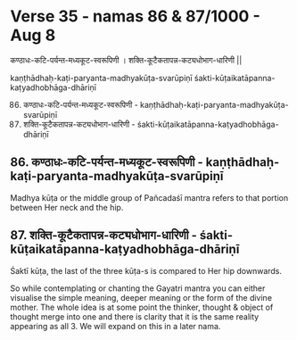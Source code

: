 # Verse 35 - namas 86 & 87/1000 - Aug 8

कण्ठाधः-कटि-पर्यन्त-मध्यकूट-स्वरूपिणी ।
शक्ति-कूटैकतापन्न-कट्यधोभाग-धारिणी ||

kaṇṭhādhaḥ-kaṭi-paryanta-madhyakūṭa-svarūpiṇī 
śakti-kūṭaikatāpanna-kaṭyadhobhāga-dhāriṇī

86. कण्ठाधः-कटि-पर्यन्त-मध्यकूट-स्वरूपिणी - kaṇṭhādhaḥ-kaṭi-paryanta-madhyakūṭa-svarūpiṇī
87. शक्ति-कूटैकतापन्न-कट्यधोभाग-धारिणी - śakti-kūṭaikatāpanna-kaṭyadhobhāga-dhāriṇī

## 86. कण्ठाधः-कटि-पर्यन्त-मध्यकूट-स्वरूपिणी - kaṇṭhādhaḥ-kaṭi-paryanta-madhyakūṭa-svarūpiṇī

Madhya kūṭa or the middle group of Pañcadaśī mantra refers to that portion between Her neck and the hip. 

## 87. शक्ति-कूटैकतापन्न-कट्यधोभाग-धारिणी - śakti-kūṭaikatāpanna-kaṭyadhobhāga-dhāriṇī

Śaktī kūṭa, the last of the three kūṭa-s is compared to Her hip downwards.

So while contemplating or chanting the Gayatri mantra you can either visualise the simple meaning, deeper meaning or the form of the divine mother.  The whole idea is at some point the thinker, thought & object of thought merge into one and there is clarity that it is the same reality appearing as all 3.  We will expand on this in a later nama. 
